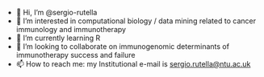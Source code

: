 - 👋 Hi, I’m @sergio-rutella
- 👀 I’m interested in computational biology / data mining related to cancer immunology and immunotherapy
- 🌱 I’m currently learning R
- 💞️ I’m looking to collaborate on immunogenomic determinants of immunotherapy success and failure
- 📫 How to reach me: my Institutional e-mail is sergio.rutella@ntu.ac.uk

<!---
sergio-rutella/sergio-rutella is a ✨ special ✨ repository because its `README.md` (this file) appears on your GitHub profile.
You can click the Preview link to take a look at your changes.
--->
